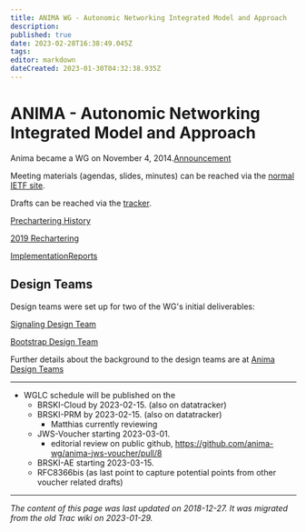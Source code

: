 ```yaml
---
title: ANIMA WG - Autonomic Networking Integrated Model and Approach
description: 
published: true
date: 2023-02-28T16:38:49.045Z
tags: 
editor: markdown
dateCreated: 2023-01-30T04:32:38.935Z
---
```


# ANIMA - Autonomic Networking Integrated Model and Approach 
Anima became a WG on November 4, 2014.[Announcement](http://www.ietf.org/mail-archive/web/anima/current/msg00598.html)

Meeting materials (agendas, slides, minutes) can be reached via the [normal IETF site](http://www.ietf.org/meeting/).

Drafts can be reached via the [tracker](https://datatracker.ietf.org/wg/anima/documents/).

[Prechartering History](/group/anima/PrecharteringHistory)

[2019 Rechartering](/group/anima/2019Rechartering)

[ImplementationReports](/group/anima/ImplementationReports)

## Design Teams
Design teams were set up for two of the WG's initial deliverables:

[Signaling Design Team](/group/anima/SignalingDesignTeam)

[Bootstrap Design Team](/group/anima/BootstrapDesignTeam)

Further details about the background to the design teams are at [Anima Design Teams](/group/anima/Design)
&nbsp;
&nbsp;
&nbsp;

---

- WGLC schedule will be published on the
  - BRSKI-Cloud by 2023-02-15. (also on datatracker)
  - BRSKI-PRM by 2023-02-15. (also on datatracker)
    - Matthias currently reviewing
  - JWS-Voucher starting 2023-03-01.
    - editorial review on public github, https://github.com/anima-wg/anima-jws-voucher/pull/8
  - BRSKI-AE starting 2023-03-15.
  - RFC8366bis (as last point to capture potential points from other voucher related drafts)

---

*The content of this page was last updated on 2018-12-27. It was migrated from the old Trac wiki on 2023-01-29.*